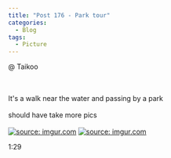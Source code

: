 ```yaml
---
title: "Post 176 - Park tour"
categories:
  - Blog
tags:
  - Picture
---
```


@ Taikoo


<br/>

<br/>
It's a walk near the water and passing by a park
<br/>

<br/>
should have take more pics 
<br/>
<br/>
<a href="https://imgur.com/vCcjiZN"><img src="https://i.imgur.com/vCcjiZN.jpg" title="source: imgur.com" /></a>
<a href="https://imgur.com/jaH6baL"><img src="https://i.imgur.com/jaH6baL.jpg" title="source: imgur.com" /></a>
<br/>

1:29
<br/>
<script src="https://utteranc.es/client.js"
        repo="serendipityinlife/serendipityinlife.github.io"
        issue-term="pathname"
        theme="github-light"
        crossorigin="anonymous"
        async>
</script>
